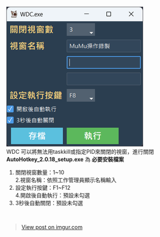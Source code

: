 ![WDC.exe v1.5](./WDC_exe_v1_5.png)
<br>
WDC 可以將無法用taskkill或指定PID來關閉的視窗，進行關閉
<br>
**AutoHotkey_2.0.18_setup.exe** 為 **必要安裝檔案**
<br>
1. 關閉視窗數量：1~10<br>
2.視窗名稱：依照工作管理員顯示名稱輸入<br>
3. 設定執行按鍵：F1~F12<br>
4.開啟後自動執行：預設未勾選<br>
5. 3秒後自動關閉：預設未勾選<br>
<br>
<blockquote class="imgur-embed-pub" lang="en" data-id="5pOTJlU"><a href="https://imgur.com/5pOTJlU">View post on imgur.com</a></blockquote><script async src="//s.imgur.com/min/embed.js" charset="utf-8"></script>
<br>
